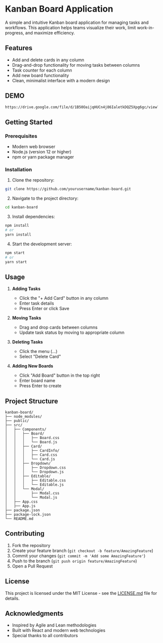 # Kanban Board Application

A simple and intuitive Kanban board application for managing tasks and workflows. This application helps teams visualize their work, limit work-in-progress, and maximize efficiency.

## Features

- Add and delete cards in any column
- Drag-and-drop functionality for moving tasks between columns
- Task counter for each column
- Add new board functionality
- Clean, minimalist interface with a modern design

## DEMO
  ```bash
https://drive.google.com/file/d/1B50OaijqHUCn4j86IaletkDQZ5Xpg6gc/view?usp=drive_link
```

## Getting Started

### Prerequisites

- Modern web browser
- Node.js (version 12 or higher)
- npm or yarn package manager

### Installation

1. Clone the repository:
```bash
git clone https://github.com/yourusername/kanban-board.git
```

2. Navigate to the project directory:
```bash
cd kanban-board
```

3. Install dependencies:
```bash
npm install
# or
yarn install
```

4. Start the development server:
```bash
npm start
# or
yarn start
```

## Usage

1. **Adding Tasks**
   - Click the "+ Add Card" button in any column
   - Enter task details
   - Press Enter or click Save

2. **Moving Tasks**
   - Drag and drop cards between columns
   - Update task status by moving to appropriate column

3. **Deleting Tasks**
   - Click the menu (...)
   - Select "Delete Card"

4. **Adding New Boards**
   - Click "Add Board" button in the top right
   - Enter board name
   - Press Enter to create

## Project Structure

```
kanban-board/
├── node_modules/
├── public/  
├── src/
│   ├── Components/
│   │   ├── Board/
│   │   │   ├── Board.css
│   │   │   └── Board.js
│   │   ├── Card/
│   │   │   ├── CardInfo/
│   │   │   ├── Card.css
│   │   │   └── Card.js
│   │   ├── Dropdown/
│   │   │   ├── Dropdown.css
│   │   │   └── Dropdown.js
│   │   ├── Editable/
│   │   │   ├── Editable.css
│   │   │   └── Editable.js
│   │   └── Modal/
│   │       ├── Modal.css
│   │       └── Modal.js
│   ├── App.css
│   ├── App.js
├── package.json
├── package-lock.json
└── README.md
```

## Contributing

1. Fork the repository
2. Create your feature branch (`git checkout -b feature/AmazingFeature`)
3. Commit your changes (`git commit -m 'Add some AmazingFeature'`)
4. Push to the branch (`git push origin feature/AmazingFeature`)
5. Open a Pull Request

## License

This project is licensed under the MIT License - see the [LICENSE.md](LICENSE.md) file for details.

## Acknowledgments

- Inspired by Agile and Lean methodologies
- Built with React and modern web technologies
- Special thanks to all contributors

